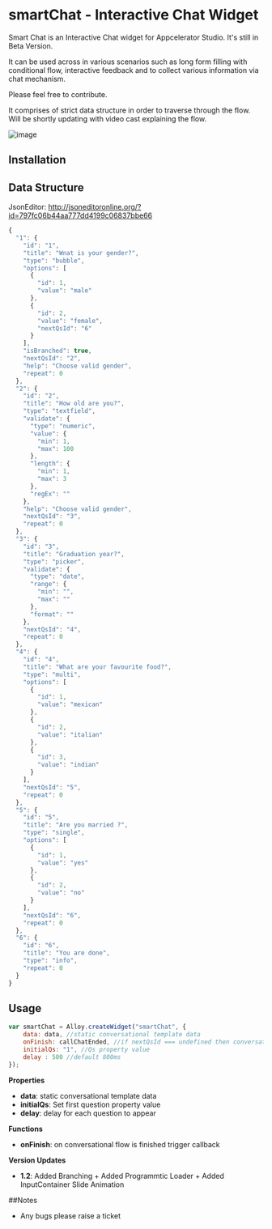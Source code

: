 # smartChat - Interactive Chat Widget
Smart Chat is an Interactive Chat widget for Appcelerator Studio. It's still in Beta Version.

It can be used across in various scenarios such as long form filling with conditional flow, interactive feedback and to collect various information via chat mechanism.  

Please feel free to contribute.

It comprises of strict data structure in order to traverse through the flow. Will be shortly updating with video cast explaining the flow.

![image](http://i.imgur.com/YkmHHSM.gif?raw=true)

## Installation

## Data Structure 
JsonEditor: http://jsoneditoronline.org/?id=797fc06b44aa777dd4199c06837bbe66
```javascript
{
  "1": {
    "id": "1",
    "title": "Wnat is your gender?",
    "type": "bubble",
    "options": [
      {
        "id": 1,
        "value": "male"
      },
      {
        "id": 2,
        "value": "female",
        "nextQsId": "6"
      }
    ],
    "isBranched": true,
    "nextQsId": "2",
    "help": "Choose valid gender",
    "repeat": 0
  },
  "2": {
    "id": "2",
    "title": "How old are you?",
    "type": "textfield",
    "validate": {
      "type": "numeric",
      "value": {
        "min": 1,
        "max": 100
      },
      "length": {
        "min": 1,
        "max": 3
      },
      "regEx": ""
    },
    "help": "Choose valid gender",
    "nextQsId": "3",
    "repeat": 0
  },
  "3": {
    "id": "3",
    "title": "Graduation year?",
    "type": "picker",
    "validate": {
      "type": "date",
      "range": {
        "min": "",
        "max": ""
      },
      "format": ""
    },
    "nextQsId": "4",
    "repeat": 0
  },
  "4": {
    "id": "4",
    "title": "What are your favourite food?",
    "type": "multi",
    "options": [
      {
        "id": 1,
        "value": "mexican"
      },
      {
        "id": 2,
        "value": "italian"
      },
      {
        "id": 3,
        "value": "indian"
      }
    ],
    "nextQsId": "5",
    "repeat": 0
  },
  "5": {
    "id": "5",
    "title": "Are you married ?",
    "type": "single",
    "options": [
      {
        "id": 1,
        "value": "yes"
      },
      {
        "id": 2,
        "value": "no"
      }
    ],
    "nextQsId": "6",
    "repeat": 0
  },
  "6": {
    "id": "6",
    "title": "You are done",
    "type": "info",
    "repeat": 0
  }
}
```

## Usage
```javascript
var smartChat = Alloy.createWidget("smartChat", {
	data: data, //static conversational template data
	onFinish: callChatEnded, //if nextQsId === undefined then conversation is completed
	initialQs: "1", //Qs property value
	delay : 500 //default 800ms
});
```
**Properties**
* **data**: static conversational template data
* **initialQs**: Set first question property value
* **delay**: delay for each question to appear 

**Functions**
* **onFinish**: on conversational flow is finished trigger callback

**Version Updates**
* **1.2**: Added Branching + Added Programmtic Loader + Added InputContainer Slide Animation

##Notes
* Any bugs please raise a ticket